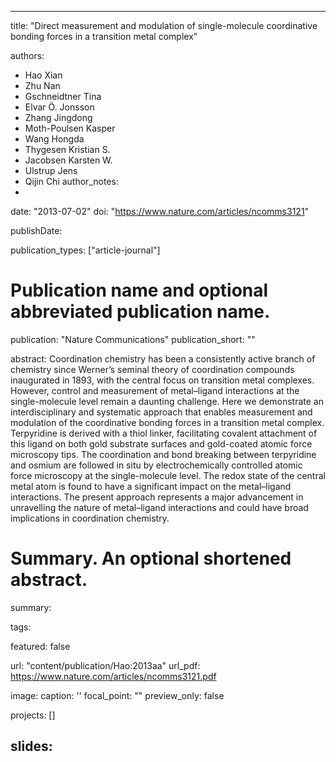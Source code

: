 
---
title: "Direct measurement and modulation of single-molecule coordinative bonding forces in a transition metal complex"

authors:
- Hao Xian 
- Zhu Nan 
- Gschneidtner Tina 
- Elvar Ö. Jonsson  
- Zhang Jingdong 
- Moth-Poulsen Kasper 
- Wang Hongda 
- Thygesen Kristian S. 
- Jacobsen Karsten W. 
- Ulstrup Jens 
- Qijin Chi 
author_notes:
- 
date: "2013-07-02"
doi: "https://www.nature.com/articles/ncomms3121"


publishDate: 

publication_types: ["article-journal"]



# Publication name and optional abbreviated publication name.
publication: "Nature Communications"
publication_short: ""

abstract: Coordination chemistry has been a consistently active branch of chemistry since Werner’s seminal theory of coordination compounds inaugurated in 1893, with the central focus on transition metal complexes. However, control and measurement of metal–ligand interactions at the single-molecule level remain a daunting challenge. Here we demonstrate an interdisciplinary and systematic approach that enables measurement and modulation of the coordinative bonding forces in a transition metal complex. Terpyridine is derived with a thiol linker, facilitating covalent attachment of this ligand on both gold substrate surfaces and gold-coated atomic force microscopy tips. The coordination and bond breaking between terpyridine and osmium are followed in situ by electrochemically controlled atomic force microscopy at the single-molecule level. The redox state of the central metal atom is found to have a significant impact on the metal–ligand interactions. The present approach represents a major advancement in unravelling the nature of metal–ligand interactions and could have broad implications in coordination chemistry.

# Summary. An optional shortened abstract.
summary: 

tags:

featured: false

url: "content/publication/Hao:2013aa"
url_pdf: https://www.nature.com/articles/ncomms3121.pdf

image:
  caption: '[](./featured.jpg)'
  focal_point: ""
  preview_only: false

projects: []

slides: 
---

